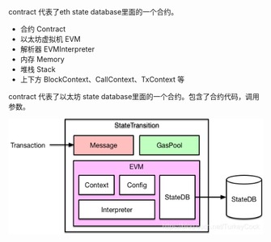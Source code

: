 contract 代表了eth state database里面的一个合约。

* 合约 Contract
* 以太坊虚拟机 EVM
* 解析器 EVMInterpreter
* 内存 Memory
* 堆栈 Stack
* 上下方 BlockContext、CallContext、TxContext 等

contract 代表了以太坊 state database里面的一个合约。包含了合约代码，调用参数。

![](/assets/evm.png)

